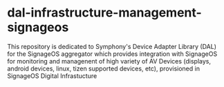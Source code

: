# dal-infrastructure-management-signageos
This repository is dedicated to Symphony's Device Adapter Library (DAL) for the SignageOS aggregator which provides integration with SignageOS for monitoring and managenent of high variety of AV Devices (displays, android devices, linux, tizen supported devices, etc), provisioned in SignageOS Digital Infrastucture
